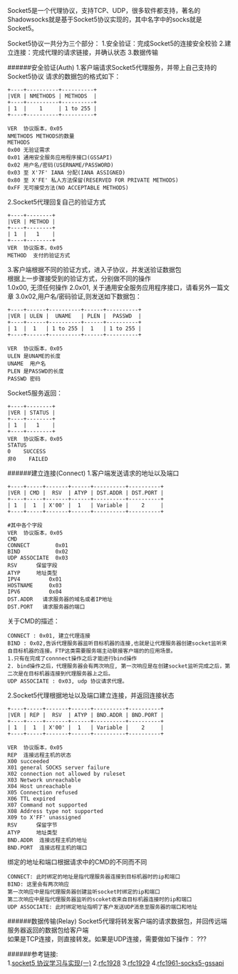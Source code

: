 Socket5是一个代理协议，支持TCP、UDP，很多软件都支持，著名的Shadowsocks就是基于Socket5协议实现的，其中名字中的socks就是Socket5。

Socket5协议一共分为三个部分：
1.安全验证：完成Socket5的连接安全校验
2.建立连接：完成代理的请求链接，并确认状态
3.数据传输

######安全验证(Auth)
1.客户端请求Socket5代理服务，并带上自己支持的Socket5协议
请求的数据包的格式如下：
```
+----+----------+----------+
|VER | NMETHODS | METHODS  |
+----+----------+----------+
| 1  |    1     | 1 to 255 |
+----+----------+----------+

VER  协议版本，0x05
NMETHODS METHODS的数量
METHODS
0x00 无验证需求
0x01 通用安全服务应用程序接口(GSSAPI)
0x02 用户名/密码(USERNAME/PASSWORD)
0x03 至 X'7F' IANA 分配(IANA ASSIGNED)
0x80 至 X'FE' 私人方法保留(RESERVED FOR PRIVATE METHODS)
0xFF 无可接受方法(NO ACCEPTABLE METHODS)
```  

2.Socket5代理回复自己的验证方式
```
+----+--------+
|VER | METHOD |
+----+--------+
| 1  |   1    |
+----+--------+
VER  协议版本，0x05
METHOD  支付的验证方式
```

3.客户端根据不同的验证方式，进入子协议，并发送验证数据包  
根据上一步骤接受到的验证方式，分别做不同的操作  
1.0x00, 无须任何操作
2.0x01, 关于通用安全服务应用程序接口，请看另外一篇文章
3.0x02,用户名/密码验证,则发送如下数据包：
```
+----+------+----------+------+----------+
|VER | ULEN |  UNAME   | PLEN |  PASSWD  |
+----+------+----------+------+----------+
| 1  |  1   | 1 to 255 |  1   | 1 to 255 |
+----+------+----------+------+----------+

VER  协议版本，0x05
ULEN 是UNAME的长度
UNAME  用户名
PLEN 是PASSWD的长度
PASSWD 密码
```
Socket5服务返回：
```
+----+--------+
|VER | STATUS |
+----+--------+
| 1  |   1    |
+----+--------+
VER  协议版本，0x05
STATUS
0    SUCCESS
非0    FAILED
```

######建立连接(Connect)
1.客户端发送请求的地址以及端口
```
+----+-----+-------+------+----------+----------+
|VER | CMD |  RSV  | ATYP | DST.ADDR | DST.PORT |
+----+-----+-------+------+----------+----------+
| 1  |  1  | X'00' |  1   | Variable |    2     |
+----+-----+-------+------+----------+----------+

#其中各个字段
VER  协议版本，0x05
CMD  
CONNECT        0x01
BIND           0x02
UDP ASSOCIATE  0x03
RSV      保留字段
ATYP     地址类型
IPV4         0x01
HOSTNAME     0x03
IPV6         0x04
DST.ADDR   请求服务器的域名或者IP地址
DST.PORT   请求服务器的端口
```

关于CMD的描述：
```
CONNECT : 0x01, 建立代理连接
BIND : 0x02,告诉代理服务器监听目标机器的连接,也就是让代理服务器创建socket监听来自目标机器的连接。FTP这类需要服务端主动联接客户端的的应用场景。
1.只有在完成了connnect操作之后才能进行bind操作
2. bind操作之后，代理服务器会有两次响应, 第一次响应是在创建socket监听完成之后，第二次是在目标机器连接到代理服务器上之后。
UDP ASSOCIATE : 0x03, udp 协议请求代理。
```

2.Socket5代理根据地址以及端口建立连接，并返回连接状态
```
+----+-----+-------+------+----------+----------+
|VER | REP |  RSV  | ATYP | BND.ADDR | BND.PORT |
+----+-----+-------+------+----------+----------+
| 1  |  1  | X'00' |  1   | Variable |    2     |
+----+-----+-------+------+----------+----------+

VER  协议版本，0x05
REP  连接远程主机的状态
X00 succeeded
X01 general SOCKS server failure
X02 connection not allowed by ruleset
X03 Network unreachable
X04 Host unreachable
X05 Connection refused
X06 TTL expired
X07 Command not supported
X08 Address type not supported
X09 to X'FF' unassigned
RSV      保留字节
ATYP     地址类型
BND.ADDR  连接远程主机的地址
BND.PORT  连接远程主机的端口
```
绑定的地址和端口根据请求中的CMD的不同而不同
```
CONNECT: 此时绑定的地址是指代理服务器连接到目标机器时的ip和端口
BIND: 这里会有两次响应
第一次响应中是指代理服务器创建监听socket时绑定的ip和端口
第二次响应中是指代理服务器监听的scoket收来自目标机器连接时的ip和端口
UDP ASSOCIATE: 此时绑定地址指明了客户发送UDP消息至服务器的端口和地址
```

######数据传输(Relay)
Socket5代理将转发客户端的请求数据包，并回传远端服务器返回的数据包给客户端  
如果是TCP连接，则直接转发。如果是UDP连接，需要做如下操作：
???   

######参考链接:  
1.[socket5 协议学习与实现(一)](http://www.mojidong.com/network/2015/03/07/socket5-1/)
2.[rfc1928](https://www.ietf.org/rfc/rfc1928.txt)
3.[rfc1929](https://www.ietf.org/rfc/rfc1929.txt)
4.[rfc1961-socks5-gssapi](https://github.com/shadowsocks/redsocks/blob/master/doc/rfc1961-socks5-gssapi.txt)